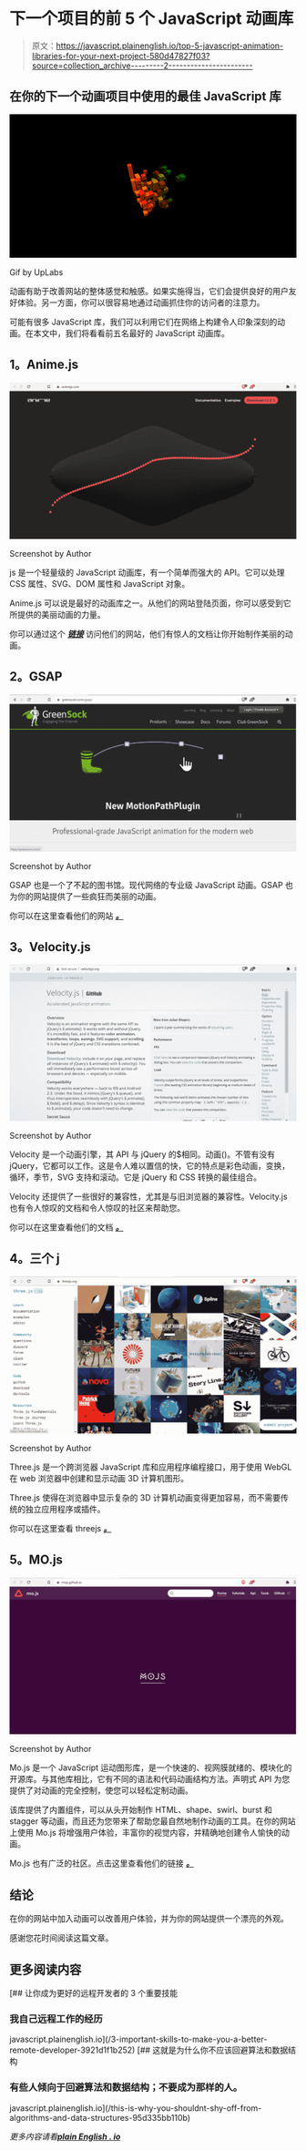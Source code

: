 # 下一个项目的前 5 个 JavaScript 动画库

> 原文：<https://javascript.plainenglish.io/top-5-javascript-animation-libraries-for-your-next-project-580d47827f03?source=collection_archive---------2----------------------->

## 在你的下一个动画项目中使用的最佳 JavaScript 库

![](img/221dd73acea631d6c9d9313611250898.png)

Gif by UpLabs

动画有助于改善网站的整体感觉和触感。如果实施得当，它们会提供良好的用户友好体验。另一方面，你可以很容易地通过动画抓住你的访问者的注意力。

可能有很多 JavaScript 库，我们可以利用它们在网络上构建令人印象深刻的动画。在本文中，我们将看看前五名最好的 JavaScript 动画库。

## **1。Anime.js**

![](img/774c91068d874926cd4af2ef911e1fd5.png)

Screenshot by Author

js 是一个轻量级的 JavaScript 动画库，有一个简单而强大的 API。它可以处理 CSS 属性、SVG、DOM 属性和 JavaScript 对象。

Anime.js 可以说是最好的动画库之一。从他们的网站登陆页面，你可以感受到它所提供的美丽动画的力量。

你可以通过这个 [***链接***](https://animejs.com) 访问他们的网站，他们有惊人的文档让你开始制作美丽的动画。

## **2。GSAP**

![](img/a74b4ca7173ce2b293e10fc1218393cc.png)

Screenshot by Author

GSAP 也是一个了不起的图书馆。现代网络的专业级 JavaScript 动画。GSAP 也为你的网站提供了一些疯狂而美丽的动画。

你可以在这里查看他们的网站 [***。***](https://greensock.com/gsap/)

## **3。Velocity.js**

![](img/2022abdd3749feae625b4bbd9d2afad0.png)

Screenshot by Author

Velocity 是一个动画引擎，其 API 与 jQuery 的$相同。动画()。不管有没有 jQuery，它都可以工作。这是令人难以置信的快，它的特点是彩色动画，变换，循环，季节，SVG 支持和滚动。它是 jQuery 和 CSS 转换的最佳组合。

Velocity 还提供了一些很好的兼容性，尤其是与旧浏览器的兼容性。Velocity.js 也有令人惊叹的文档和令人惊叹的社区来帮助您。

你可以在这里查看他们的文档 [***。***](http://velocityjs.org/)

## **4。三个 j**

![](img/a9577d0cdf945bf5980fd958f345c7e1.png)

Screenshot by Author

Three.js 是一个跨浏览器 JavaScript 库和应用程序编程接口，用于使用 WebGL 在 web 浏览器中创建和显示动画 3D 计算机图形。

Three.js 使得在浏览器中显示复杂的 3D 计算机动画变得更加容易，而不需要传统的独立应用程序或插件。

你可以在这里查看 threejs [***。***](https://threejs.org/)

## **5。MO.js**

![](img/ccc5bc1a0fb36dce6108c877f4684f15.png)

Screenshot by Author

Mo.js 是一个 JavaScript 运动图形库，是一个快速的、视网膜就绪的、模块化的开源库。与其他库相比，它有不同的语法和代码动画结构方法。声明式 API 为您提供了对动画的完全控制，使您可以轻松定制动画。

该库提供了内置组件，可以从头开始制作 HTML、shape、swirl、burst 和 stagger 等动画，而且还为您带来了帮助您最自然地制作动画的工具。在你的网站上使用 Mo.js 将增强用户体验，丰富你的视觉内容，并精确地创建令人愉快的动画。

Mo.js 也有广泛的社区。点击这里查看他们的链接 [***。***](https://github.com/mojs/mojs)

## **结论**

在你的网站中加入动画可以改善用户体验，并为你的网站提供一个漂亮的外观。

感谢您花时间阅读这篇文章。

## **更多阅读内容**

[](/3-important-skills-to-make-you-a-better-remote-developer-3921d1f1b252) [## 让你成为更好的远程开发者的 3 个重要技能

### 我自己远程工作的经历

javascript.plainenglish.io](/3-important-skills-to-make-you-a-better-remote-developer-3921d1f1b252) [](/this-is-why-you-shouldnt-shy-off-from-algorithms-and-data-structures-95d335bb110b) [## 这就是为什么你不应该回避算法和数据结构

### 有些人倾向于回避算法和数据结构；不要成为那样的人。

javascript.plainenglish.io](/this-is-why-you-shouldnt-shy-off-from-algorithms-and-data-structures-95d335bb110b) 

*更多内容请看*[***plain English . io***](http://plainenglish.io)